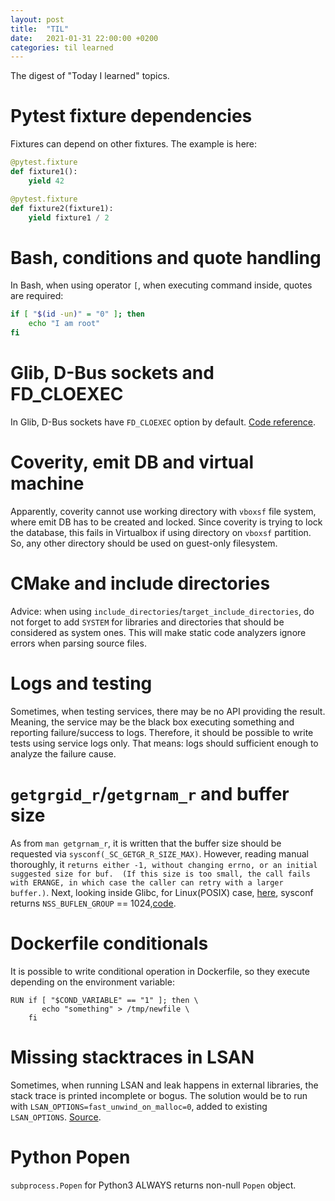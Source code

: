 ```yaml
---
layout: post
title:  "TIL"
date:   2021-01-31 22:00:00 +0200
categories: til learned
---
```


The digest of "Today I learned" topics.

# Pytest fixture dependencies

Fixtures can depend on other fixtures. The example is here:

```python
@pytest.fixture
def fixture1():
    yield 42

@pytest.fixture
def fixture2(fixture1):
    yield fixture1 / 2
```

# Bash, conditions and quote handling

In Bash, when using operator `[`, when executing command inside, quotes are required:

```bash
if [ "$(id -un)" = "0" ]; then
    echo "I am root"
fi
```

# Glib, D-Bus sockets and FD_CLOEXEC

In Glib, D-Bus sockets have `FD_CLOEXEC` option by default. [Code reference](https://github.com/GNOME/glib/blob/master/gio/gsocket.c#L623).

# Coverity, emit DB and virtual machine

Apparently, coverity cannot use working directory with `vboxsf` file system, where emit DB has to be created and locked. Since coverity is trying to lock the database, this fails in Virtualbox if using directory on `vboxsf` partition. So, any other directory should be used on guest-only filesystem.

# CMake and include directories

Advice: when using `include_directories`/`target_include_directories`, do not forget to add `SYSTEM` for libraries and directories that should be considered as system ones. This will make static code analyzers ignore errors when parsing source files.

# Logs and testing

Sometimes, when testing services, there may be no API providing the result. Meaning, the service may be the black box executing something and reporting failure/success to logs. Therefore, it should be possible to write tests using service logs only. That means: logs should sufficient enough to analyze the failure cause.

# `getgrgid_r`/`getgrnam_r` and buffer size

As from `man getgrnam_r`, it is written that the buffer size should be requested via `sysconf(_SC_GETGR_R_SIZE_MAX)`. However, reading manual thoroughly, it `returns either -1, without changing errno, or an initial suggested size for buf.  (If this size is too small, the call fails with ERANGE, in which case the caller can retry with a larger buffer.)`. Next, looking inside Glibc, for Linux(POSIX) case, [here](https://code.woboq.org/userspace/glibc/sysdeps/posix/sysconf.c.html#537), sysconf returns `NSS_BUFLEN_GROUP` == 1024,[code](https://code.woboq.org/userspace/glibc/grp/grp.h.html#114).

# Dockerfile conditionals

It is possible to write conditional operation in Dockerfile, so they execute depending on the environment variable:

```
RUN if [ "$COND_VARIABLE" == "1" ]; then \
       echo "something" > /tmp/newfile \ 
    fi
```

# Missing stacktraces in LSAN

Sometimes, when running LSAN and leak happens in external libraries, the stack trace is printed incomplete or bogus. The solution would be to run with `LSAN_OPTIONS=fast_unwind_on_malloc=0`, added to existing `LSAN_OPTIONS`. [Source](https://github.com/google/sanitizers/issues/870).

# Python Popen

`subprocess.Popen` for Python3 ALWAYS returns non-null `Popen` object.